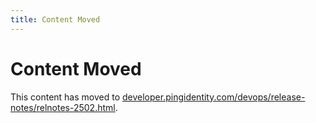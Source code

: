 ```yaml
---
title: Content Moved
---
```

# Content Moved

This content has moved to [developer.pingidentity.com/devops/release-notes/relnotes-2502.html](https://developer.pingidentity.com/devops/release-notes/relnotes-2502.html).
